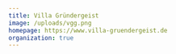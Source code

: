 ```yaml
---
title: Villa Gründergeist
image: /uploads/vgg.png
homepage: https://www.villa-gruendergeist.de
organization: true
---
```

